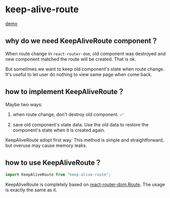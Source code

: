 # keep-alive-route

[demo](https://robberfree.github.io/keep-alive-route/demo/build/index.html#/)

## why do we need KeepAliveRoute component？

When route change in `react-router-dom`, old component was destroyed and new component matched the route will be created.
That is ok.

But sometimes we want to keep old component's state when route change. It's useful to let user do nothing to view same page when come back.

## how to implement KeepAliveRoute？

Maybe two ways:

1. when route change, don't destroy old component. ✅

2. save old component's state data. Use the old data to restore the component's state when it is created again.

KeepAliveRoute adopt first way. This method is simple and straightforward, but overuse may cause memory leaks.

## how to use KeepAliveRoute？

```jsx
import KeepAliveRoute from "keep-alive-route";
```

KeepAliveRoute is completely based on [react-router-dom.Route](https://reactrouter.com/web/api/Route). The usage is exactly the same as it.
